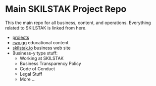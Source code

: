 # Main SKILSTAK Project Repo

This the main repo for all business, content, and operations.
Everything related to SKILSTAK is linked from here. 

* [projects](projects)
* [rwx.gg](https://rwx.gg) educational content
* [skilstak.io](https://skilstak.io) business web site 
* Business-y type stuff:
  * Working at SKILSTAK
  * Business Transparency Policy
  * Code of Conduct
  * Legal Stuff 
  * More ...
